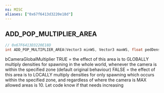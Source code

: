 ```yaml
---
ns: MISC
aliases: ["0x67f6413d3220e18d"]
---
```

## ADD_POP_MULTIPLIER_AREA

```c
// 0x67F6413D3220E18D
int ADD_POP_MULTIPLIER_AREA(Vector3 minWS, Vector3 maxWS, float pedDensity, float trafficDensity, bool localOnly, bool CameraGlobalMultiplier);
```

bCameraGlobalMultiplier TRUE  = the effect of this area is to GLOBALLY multiply densities for spawning in the whole world, whenever the camera is within the specified zone (default original behaviour) FALSE = the effect of this area is to LOCALLY multiply densities for only spawning which occurs within the specified zone, and regardless of where the camera is MAX allowed areas is 10. Let code know if that needs increasing

